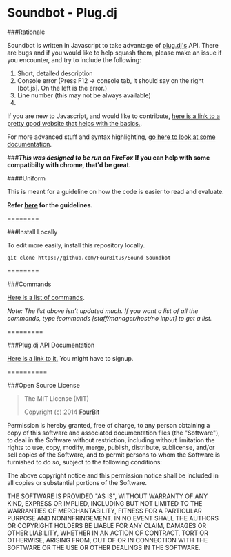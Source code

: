 Soundbot - Plug.dj
======

###Rationale

Soundbot is written in Javascript to take advantage of [plug.dj's](http://plug.dj) API.
There are bugs and if you would like to help squash them, please make an issue if you encounter, and try to include the following:

1. Short, detailed description
2. Console error (Press F12 -> console tab, it should say on the right [bot.js]. On the left is the error.)
3. Line number (this may not be always available)
4. 

If you are new to Javascript, and would like to contribute, [here is a link to a pretty good website that helps with the basics.](http://codecademy.com). 

For more advanced stuff and syntax highlighting, [go here to look at some documentation](https://developer.mozilla.org/en-US/docs/Web/JavaScript/Reference).

###__*This was designed to be run on FireFox*__
__If you can help with some compatibilty with chrome, that'd be great.__

####Uniform

This is meant for a guideline on how the code is easier to read and evaluate.

__Refer [here](https://github.com/FourBitus/Sound/wiki/Code-Submissions) for the guidelines.__

========

###Install Locally

To edit more easily, install this repository locally.

```
git clone https://github.com/FourBitus/Sound Soundbot
```

========

###Commands

[Here is a list of commands](https://github.com/FourBitus/Sound/wiki/Commands).

*Note: The list above isn't updated much. If you want a list of all the commands, type !commands [staff/manager/host/no input] to get a list.*

=========

###Plug.dj API Documentation

[Here is a link to it.](http://support.plug.dj/hc/en-us/sections/200353347-Front-End-API) You might have to signup.

==========

###Open Source License

> The MIT License (MIT)
>
>Copyright (c) 2014 [FourBit](http://plug.dj/thelounge)
>
Permission is hereby granted, free of charge, to any person obtaining a copy
of this software and associated documentation files (the "Software"), to deal
in the Software without restriction, including without limitation the rights
to use, copy, modify, merge, publish, distribute, sublicense, and/or sell
copies of the Software, and to permit persons to whom the Software is
furnished to do so, subject to the following conditions:
>
The above copyright notice and this permission notice shall be included in all
copies or substantial portions of the Software.
>
THE SOFTWARE IS PROVIDED "AS IS", WITHOUT WARRANTY OF ANY KIND, EXPRESS OR
IMPLIED, INCLUDING BUT NOT LIMITED TO THE WARRANTIES OF MERCHANTABILITY,
FITNESS FOR A PARTICULAR PURPOSE AND NONINFRINGEMENT. IN NO EVENT SHALL THE
AUTHORS OR COPYRIGHT HOLDERS BE LIABLE FOR ANY CLAIM, DAMAGES OR OTHER
LIABILITY, WHETHER IN AN ACTION OF CONTRACT, TORT OR OTHERWISE, ARISING FROM,
OUT OF OR IN CONNECTION WITH THE SOFTWARE OR THE USE OR OTHER DEALINGS IN THE
SOFTWARE.
